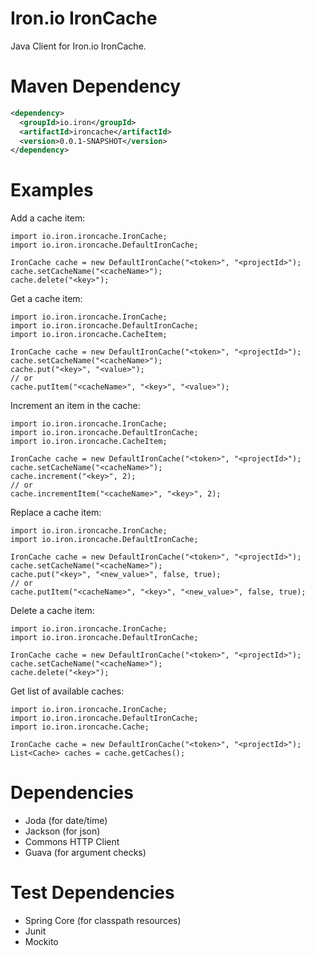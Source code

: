 Iron.io IronCache
=========

Java Client for Iron.io IronCache.

Maven Dependency
=========

``` xml
<dependency>
  <groupId>io.iron</groupId>
  <artifactId>ironcache</artifactId>
  <version>0.0.1-SNAPSHOT</version>
</dependency>
```

Examples
=========

Add a cache item:

	import io.iron.ironcache.IronCache;
	import io.iron.ironcache.DefaultIronCache;

	IronCache cache = new DefaultIronCache("<token>", "<projectId>");
	cache.setCacheName("<cacheName>");
	cache.delete("<key>");

Get a cache item:

	import io.iron.ironcache.IronCache;
	import io.iron.ironcache.DefaultIronCache;
	import io.iron.ironcache.CacheItem;

	IronCache cache = new DefaultIronCache("<token>", "<projectId>");
	cache.setCacheName("<cacheName>");
	cache.put("<key>", "<value>");
	// or
	cache.putItem("<cacheName>", "<key>", "<value>");

Increment an item in the cache:

	import io.iron.ironcache.IronCache;
	import io.iron.ironcache.DefaultIronCache;
	import io.iron.ironcache.CacheItem;

	IronCache cache = new DefaultIronCache("<token>", "<projectId>");
	cache.setCacheName("<cacheName>");
	cache.increment("<key>", 2);
	// or
	cache.incrementItem("<cacheName>", "<key>", 2);

Replace a cache item:

	import io.iron.ironcache.IronCache;
	import io.iron.ironcache.DefaultIronCache;

	IronCache cache = new DefaultIronCache("<token>", "<projectId>");
	cache.setCacheName("<cacheName>");
	cache.put("<key>", "<new_value>", false, true);
	// or
	cache.putItem("<cacheName>", "<key>", "<new_value>", false, true);

Delete a cache item:

	import io.iron.ironcache.IronCache;
	import io.iron.ironcache.DefaultIronCache;

	IronCache cache = new DefaultIronCache("<token>", "<projectId>");
	cache.setCacheName("<cacheName>");
	cache.delete("<key>");
	
Get list of available caches:

	import io.iron.ironcache.IronCache;
	import io.iron.ironcache.DefaultIronCache;
	import io.iron.ironcache.Cache;
	
	IronCache cache = new DefaultIronCache("<token>", "<projectId>");
	List<Cache> caches = cache.getCaches();
	
Dependencies
=========
- Joda (for date/time)
- Jackson (for json)
- Commons HTTP Client
- Guava (for argument checks)

Test Dependencies
=========
- Spring Core (for classpath resources)
- Junit
- Mockito